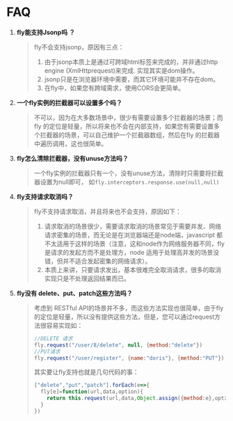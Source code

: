 # FAQ

1. **fly能支持Jsonp吗 ？**

   > fly不会支持jsonp，原因有三点：
   >
   > 1. 由于jsonp本质上是通过可跨域html标签来完成的，并非通过http engine (XmlHttprequest)来完成. 实现其实是dom操作。
   > 2. jsonp只是在浏览器环境中需要，而其它环境可能并不存在dom。
   > 3. 在fly中，如果您有跨域需求，使用CORS会更简单。

2. **一个fly实例的拦截器可以设置多个吗？**

   > 不可以，因为在大多数场景中，很少有需要设置多个拦截器的场景；而 fly 的定位是轻量，所以将来也不会在内部支持，如果您有需要设置多个拦截器的场景，可以自己维护一个拦截器数组，然后在fly 的拦截器中遍历调用，这也很简单。

3. **fly怎么清除拦截器，没有unuse方法吗？**

   > 一个fly实例的拦截器只有一个，没有unuse方法，清除时只需要将拦截器设置为null即可， 如`fly.interceptors.response.use(null,null)`

4. **fly支持请求取消吗？**

   > fly不支持请求取消，并且将来也不会支持，原因如下：
   >
   > 1. 请求取消的场景很少，需要请求取消的场景常见于需要并发、网络请求密集的场景，而无论是在浏览器端还是node端，javascript 都不太适用于这样的场景（注意，这和node作为网络服务器不同，fly是请求的发起方而不是处理方，node 适用于处理高并发的场景没错，但并不适合发起密集的网络请求）。
   > 2. 本质上来讲，只要请求发出，基本很难完全取消请求，很多的取消实现只是不处理返回结果而已。

5. **fly没有 delete、put、patch这些方法吗？**

   > 考虑到 RESTful API的场景并不多，而这些方法实现也很简单，由于fly的定位是轻量，所以没有提供这些方法，但是，您可以通过request方法很容易实现如：
   >
   > ```javascript
   > //DELETE 请求
   > fly.request("/user/8/delete", null, {method:"delete"})
   > //PUT请求
   > fly.request("/user/register", {name:"doris"}, {method:"PUT"})
   >
   > ```
   >
   > 其实要让fly支持也就是几句代码的事：
   >
   > ```javascript
   > ["delete","put","patch"].forEach(e=>{
   >   fly[e]=function(url,data,option){
   >     return this.request(url,data,Object.assign({method:e},options))
   >   }
   > })
   > ```

   ​